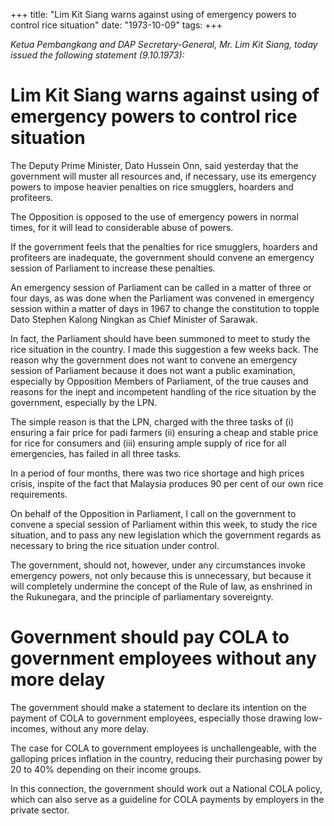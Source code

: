 +++ 
title: "Lim Kit Siang warns against using of emergency powers to control rice situation"
date: "1973-10-09"
tags:
+++

_Ketua Pembangkang and DAP Secretary-General, Mr. Lim Kit Siang, today issued the following statement (9.10.1973):_

# Lim Kit Siang warns against using of emergency powers to control rice situation

The Deputy Prime Minister, Dato Hussein Onn, said yesterday that the government will muster all resources and, if necessary, use its emergency powers to impose heavier penalties on rice smugglers, hoarders and profiteers.

The Opposition is opposed to the use of emergency powers in normal times, for it will lead to considerable abuse of powers.

If the government feels that the penalties for rice smugglers, hoarders and profiteers are inadequate, the government should convene an emergency session of Parliament to increase these penalties.

An emergency session of Parliament can be called in a matter of three or four days, as was done when the Parliament was convened in emergency session within a matter of days in 1967 to change the constitution to topple Dato Stephen Kalong Ningkan as Chief Minister of Sarawak.</u>

In fact, the Parliament should have been summoned to meet to study the rice situation in the country. I made this suggestion a few weeks back. The reason why the government does not want to convene an emergency session of Parliament because it does not want a public examination, especially by Opposition Members of Parliament, of the true causes and reasons for the inept and incompetent handling of the rice situation by the government, especially by the LPN.

The simple reason is that the LPN, charged with the three tasks of (i) ensuring a fair price for padi farmers (ii) ensuring a cheap and stable price for rice for consumers and (iii) ensuring ample supply of rice for all emergencies, has failed in all three tasks.

In a period of four months, there was two rice shortage and high prices crisis, inspite of the fact that Malaysia produces 90 per cent of our own rice requirements.

On behalf of the Opposition in Parliament, I call on the government to convene a special session of Parliament within this week, to study the rice situation, and to pass any new legislation which the government regards as necessary to bring the rice situation under control.

The government, should not, however, under any circumstances invoke emergency powers, not only because this is unnecessary, but because it will completely undermine the concept of the Rule of law, as enshrined in the Rukunegara, and the principle of parliamentary sovereignty.

# Government should pay COLA to government employees without any more delay

The government should make a statement to declare its intention on the payment of COLA to government employees, especially those drawing low-incomes, without any more delay.

The case for COLA to government employees is unchallengeable, with the galloping prices inflation in the country, reducing their purchasing power by 20 to 40% depending on their income groups.

In this connection, the government should work out a National COLA policy, which can also serve as a guideline for COLA payments by employers in the private sector.
 
